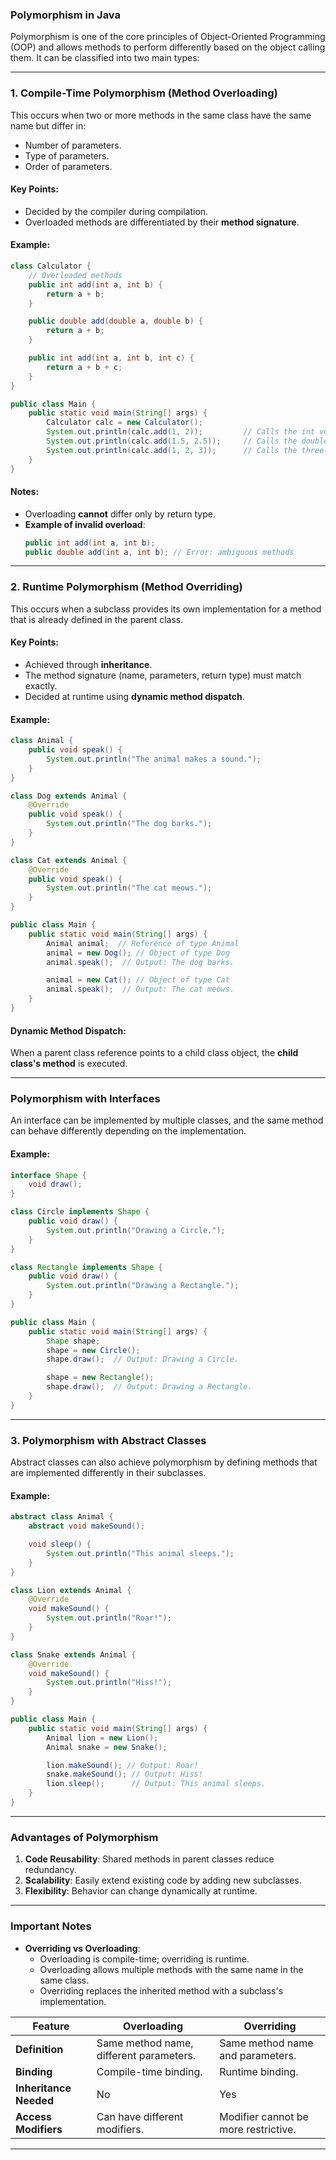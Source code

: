 ### **Polymorphism in Java**

Polymorphism is one of the core principles of Object-Oriented Programming (OOP) and allows methods to perform differently based on the object calling them. It can be classified into two main types:

---

### **1. Compile-Time Polymorphism (Method Overloading)**

This occurs when two or more methods in the same class have the same name but differ in:
- Number of parameters.
- Type of parameters.
- Order of parameters.

#### **Key Points**:
- Decided by the compiler during compilation.
- Overloaded methods are differentiated by their **method signature**.

#### **Example**:
```java
class Calculator {
    // Overloaded methods
    public int add(int a, int b) {
        return a + b;
    }

    public double add(double a, double b) {
        return a + b;
    }

    public int add(int a, int b, int c) {
        return a + b + c;
    }
}

public class Main {
    public static void main(String[] args) {
        Calculator calc = new Calculator();
        System.out.println(calc.add(1, 2));         // Calls the int version
        System.out.println(calc.add(1.5, 2.5));     // Calls the double version
        System.out.println(calc.add(1, 2, 3));      // Calls the three-argument version
    }
}
```

#### **Notes**:
- Overloading **cannot** differ only by return type.
- **Example of invalid overload**:
  ```java
  public int add(int a, int b);
  public double add(int a, int b); // Error: ambiguous methods
  ```

---

### **2. Runtime Polymorphism (Method Overriding)**

This occurs when a subclass provides its own implementation for a method that is already defined in the parent class.

#### **Key Points**:
- Achieved through **inheritance**.
- The method signature (name, parameters, return type) must match exactly.
- Decided at runtime using **dynamic method dispatch**.

#### **Example**:
```java
class Animal {
    public void speak() {
        System.out.println("The animal makes a sound.");
    }
}

class Dog extends Animal {
    @Override
    public void speak() {
        System.out.println("The dog barks.");
    }
}

class Cat extends Animal {
    @Override
    public void speak() {
        System.out.println("The cat meows.");
    }
}

public class Main {
    public static void main(String[] args) {
        Animal animal;  // Reference of type Animal
        animal = new Dog(); // Object of type Dog
        animal.speak();  // Output: The dog barks.

        animal = new Cat(); // Object of type Cat
        animal.speak();  // Output: The cat meows.
    }
}
```

#### **Dynamic Method Dispatch**:
When a parent class reference points to a child class object, the **child class's method** is executed.

---

### **Polymorphism with Interfaces**
An interface can be implemented by multiple classes, and the same method can behave differently depending on the implementation.

#### **Example**:
```java
interface Shape {
    void draw();
}

class Circle implements Shape {
    public void draw() {
        System.out.println("Drawing a Circle.");
    }
}

class Rectangle implements Shape {
    public void draw() {
        System.out.println("Drawing a Rectangle.");
    }
}

public class Main {
    public static void main(String[] args) {
        Shape shape;
        shape = new Circle();
        shape.draw();  // Output: Drawing a Circle.

        shape = new Rectangle();
        shape.draw();  // Output: Drawing a Rectangle.
    }
}
```

---

### **3. Polymorphism with Abstract Classes**

Abstract classes can also achieve polymorphism by defining methods that are implemented differently in their subclasses.

#### **Example**:
```java
abstract class Animal {
    abstract void makeSound();

    void sleep() {
        System.out.println("This animal sleeps.");
    }
}

class Lion extends Animal {
    @Override
    void makeSound() {
        System.out.println("Roar!");
    }
}

class Snake extends Animal {
    @Override
    void makeSound() {
        System.out.println("Hiss!");
    }
}

public class Main {
    public static void main(String[] args) {
        Animal lion = new Lion();
        Animal snake = new Snake();

        lion.makeSound(); // Output: Roar!
        snake.makeSound(); // Output: Hiss!
        lion.sleep();      // Output: This animal sleeps.
    }
}
```

---

### **Advantages of Polymorphism**
1. **Code Reusability**: Shared methods in parent classes reduce redundancy.
2. **Scalability**: Easily extend existing code by adding new subclasses.
3. **Flexibility**: Behavior can change dynamically at runtime.

---

### **Important Notes**
- **Overriding vs Overloading**:
  - Overloading is compile-time; overriding is runtime.
  - Overloading allows multiple methods with the same name in the same class.
  - Overriding replaces the inherited method with a subclass's implementation.

| Feature                 | Overloading                          | Overriding                          |
|-------------------------|---------------------------------------|--------------------------------------|
| **Definition**          | Same method name, different parameters. | Same method name and parameters.     |
| **Binding**             | Compile-time binding.                | Runtime binding.                    |
| **Inheritance Needed**  | No                                   | Yes                                 |
| **Access Modifiers**    | Can have different modifiers.        | Modifier cannot be more restrictive.|
---